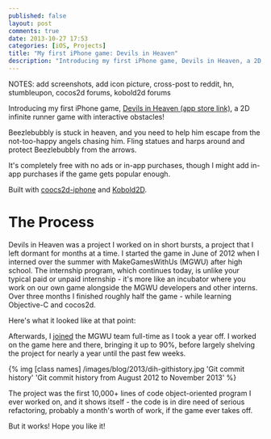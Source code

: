 ```yaml
---
published: false
layout: post
comments: true
date: 2013-10-27 17:53
categories: [iOS, Projects]
title: "My first iPhone game: Devils in Heaven"
description: "Introducing my first iPhone game, Devils in Heaven, a 2D, infinite runner with physics based obstacles."
---
```


NOTES: add screenshots, add icon picture, cross-post to reddit, hn, stumbleupon, cocos2d forums, kobold2d forums

Introducing my first iPhone game, [Devils in Heaven (app store link)](), a 2D infinite runner game with interactive obstacles!

<screenshot>

Beezlebubbly is stuck in heaven, and you need to help him escape from the not-too-happy angels chasing him. Fling statues and harps around and protect Beezlebubbly from the arrows.

It's completely free with no ads or in-app purchases, though I might add in-app purchases if the game gets popular enough.

Built with [coocs2d-iphone](http://www.cocos2d-iphone.org/) and [Kobold2D](http://www.kobold2d.com/display/KKSITE/Home).

# The Process

Devils in Heaven was a project I worked on in short bursts, a project that I left dormant for months at a time. I started the game in June of 2012 when I interned over the summer with MakeGamesWithUs (MGWU) after high school. The internship program, which continues today, is unlike your typical paid or unpaid internship - it's more like an incubator where you work on our own game alongside the MGWU developers and other interns. Over three months I finished roughly half the game - while learning Objective-C and cocos2d.

Here's what it looked like at that point:

<screenshot>

Afterwards, I [joined](/about) the MGWU team full-time as I took a year off. I worked on the game here and there, bringing it up to 90%, before largely shelving the project for nearly a year until the past few weeks.

{% img [class names] /images/blog/2013/dih-githistory.jpg 'Git commit history' 'Git commit history from August 2012 to November 2013' %}

The project was the first 10,000+ lines of code object-oriented program I ever worked on, and it shows itself - the code is in dire need of serious refactoring, probably a month's worth of work, if the game ever takes off.

But it works! Hope you like it!

<screenshot of physics debug enabled>

